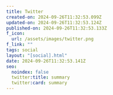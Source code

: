 ```yaml
---
title: Twitter
created-on: 2024-09-26T11:32:53.099Z
updated-on: 2024-09-26T11:32:53.124Z
published-on: 2024-09-26T11:32:53.133Z
f_icon:
  url: /assets/images/twitter.png
f_link: ""
tags: social
layout: "[social].html"
date: 2024-09-26T11:32:53.141Z
seo:
  noindex: false
  twitter:title: summary
  twitter:card: summary
---
```

